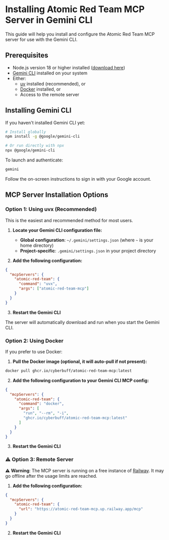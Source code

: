 # Installing Atomic Red Team MCP Server in Gemini CLI

This guide will help you install and configure the Atomic Red Team MCP server for use with the Gemini CLI.

## Prerequisites

- Node.js version 18 or higher installed ([download here](https://nodejs.org/))
- [Gemini CLI](https://github.com/google-gemini/gemini-cli) installed on your system
- Either:
  - [uv](https://docs.astral.sh/uv/) installed (recommended), or
  - [Docker](https://www.docker.com/) installed, or
  - Access to the remote server

## Installing Gemini CLI

If you haven't installed Gemini CLI yet:

```bash
# Install globally
npm install -g @google/gemini-cli

# Or run directly with npx
npx @google/gemini-cli
```

To launch and authenticate:

```bash
gemini
```

Follow the on-screen instructions to sign in with your Google account.

## MCP Server Installation Options

### Option 1: Using uvx (Recommended)

This is the easiest and recommended method for most users.

1. **Locate your Gemini CLI configuration file:**
   - **Global configuration**: `~/.gemini/settings.json` (where `~` is your home directory)
   - **Project-specific**: `.gemini/settings.json` in your project directory

2. **Add the following configuration:**

```json
{
  "mcpServers": {
    "atomic-red-team": {
      "command": "uvx",
      "args": ["atomic-red-team-mcp"]
    }
  }
}
```

3. **Restart the Gemini CLI**

The server will automatically download and run when you start the Gemini CLI.

### Option 2: Using Docker

If you prefer to use Docker:

1. **Pull the Docker image (optional, it will auto-pull if not present):**

```bash
docker pull ghcr.io/cyberbuff/atomic-red-team-mcp:latest
```

2. **Add the following configuration to your Gemini CLI MCP config:**

```json
{
  "mcpServers": {
    "atomic-red-team": {
      "command": "docker",
      "args": [
        "run", "--rm", "-i",
        "ghcr.io/cyberbuff/atomic-red-team-mcp:latest"
      ]
    }
  }
}
```

3. **Restart the Gemini CLI**

### ⚠️ Option 3: Remote Server

⚠️ **Warning**: The MCP server is running on a free instance of [Railway](https://railway.com/). It may go offline after the usage limits are reached.

1. **Add the following configuration:**

```json
{
  "mcpServers": {
    "atomic-red-team": {
      "url": "https://atomic-red-team-mcp.up.railway.app/mcp"
    }
  }
}
```

2. **Restart the Gemini CLI**
